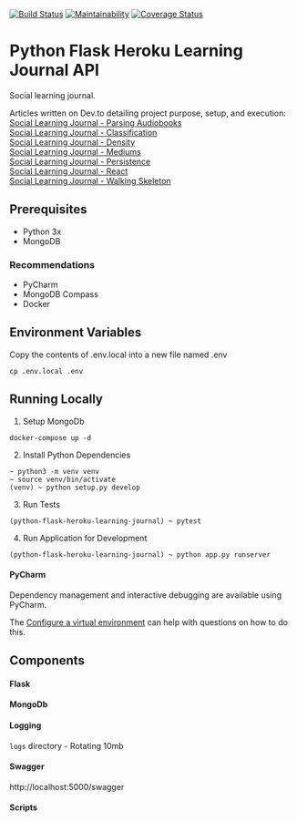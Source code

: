 [![Build Status](https://travis-ci.org/DEV3L/python-heroku-learning-journal-api.svg?branch=master)](https://travis-ci.org/DEV3L/python-heroku-learning-journal-api)
[![Maintainability](https://api.codeclimate.com/v1/badges/9d81f4a4e4735be1cf16/maintainability)](https://codeclimate.com/github/DEV3L/python-heroku-learning-journal-api/maintainability)
[![Coverage Status](https://coveralls.io/repos/github/DEV3L/python-heroku-learning-journal-api/badge.svg?branch=master)](https://coveralls.io/github/DEV3L/python-heroku-learning-journal-api?branch=master)

# Python Flask Heroku Learning Journal API

Social learning journal.

Articles written on Dev.to detailing project purpose, setup, and execution:<br />
[Social Learning Journal - Parsing Audiobooks](https://dev.to/dev3l/social-learning-journal-parsing-audiobooks-2428)<br />
[Social Learning Journal - Classification](https://dev.to/dev3l/social-learning-journal-classification-28gf)<br />
[Social Learning Journal - Density](https://dev.to/dev3l/social-learning-journal-density-opb)<br />
[Social Learning Journal - Mediums](https://dev.to/dev3l/social-learning-journal-mediums-43ei)<br />
[Social Learning Journal - Persistence](https://dev.to/dev3l/social-learning-journal-persistence-3og8)<br />
[Social Learning Journal - React](https://dev.to/dev3l/social-learning-journal-react-5494)<br />
[Social Learning Journal - Walking Skeleton](https://dev.to/dev3l/social-learning-journal-walking-skeleton-1o3l)<br />

## Prerequisites

- Python 3x
- MongoDB

### Recommendations

- PyCharm
- MongoDB Compass
- Docker

## Environment Variables

Copy the contents of .env.local into a new file named .env

```
cp .env.local .env
```

## Running Locally

1. Setup MongoDb

`docker-compose up -d`

2. Install Python Dependencies

```
~ python3 -m venv venv
~ source venv/bin/activate
(venv) ~ python setup.py develop
```

3. Run Tests

`(python-flask-heroku-learning-journal) ~ pytest`

4. Run Application for Development

`(python-flask-heroku-learning-journal) ~ python app.py runserver`


#### PyCharm

Dependency management and interactive debugging are available using PyCharm.

The [Configure a virtual environment](https://www.jetbrains.com/help/pycharm/creating-virtual-environment.html)
can help with questions on how to do this.

## Components

#### Flask

#### MongoDb

#### Logging

`logs` directory - Rotating 10mb

#### Swagger

http://localhost:5000/swagger

#### Scripts
